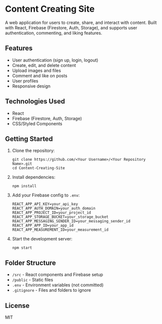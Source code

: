 # Content Creating Site

A web application for users to create, share, and interact with content. Built with React, Firebase (Firestore, Auth, Storage), and supports user authentication, commenting, and liking features.

## Features

- User authentication (sign up, login, logout)
- Create, edit, and delete content
- Upload images and files
- Comment and like on posts
- User profiles
- Responsive design

## Technologies Used

- React
- Firebase (Firestore, Auth, Storage)
- CSS/Styled Components

## Getting Started

1. Clone the repository:
   ```
   git clone https://github.com/<Your Username>/<Your Repository Name>.git
   cd Content-Creating-Site
   ```

2. Install dependencies:
   ```
   npm install
   ```

3. Add your Firebase config to `.env`:
   ```
   REACT_APP_API_KEY=your_api_key
   REACT_APP_AUTH_DOMAIN=your_auth_domain
   REACT_APP_PROJECT_ID=your_project_id
   REACT_APP_STORAGE_BUCKET=your_storage_bucket
   REACT_APP_MESSAGING_SENDER_ID=your_messaging_sender_id
   REACT_APP_APP_ID=your_app_id
   REACT_APP_MEASUREMENT_ID=your_measurement_id
   ```

4. Start the development server:
   ```
   npm start
   ```

## Folder Structure

- `/src` - React components and Firebase setup
- `/public` - Static files
- `.env` - Environment variables (not committed)
- `.gitignore` - Files and folders to ignore

## License

MIT
